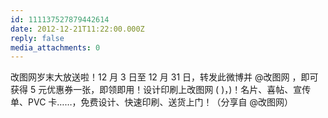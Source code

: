 ```yaml
---
id: 111137527879442614
date: 2012-12-21T11:22:00.000Z
reply: false
media_attachments: 0
---
```


改图网岁末大放送啦！12 月 3 日至 12 月 31 日，转发此微博并 @改图网 ，即可获得 5 元优惠券一张，即领即用！设计印刷上改图网 ( )，)！名片、喜帖、宣传单、PVC 卡……，免费设计、快速印刷、送货上门！（分享自 @改图网）​​​​

